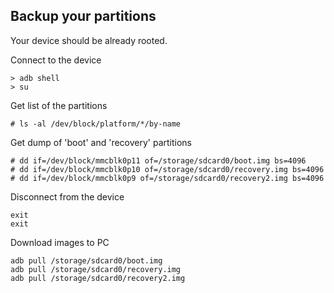 Backup your partitions
----------------------------------------
Your device should be already rooted.

Connect to the device
```
> adb shell
> su
```
Get list of the partitions
```
# ls -al /dev/block/platform/*/by-name
```
Get dump of 'boot' and 'recovery' partitions
```
# dd if=/dev/block/mmcblk0p11 of=/storage/sdcard0/boot.img bs=4096
# dd if=/dev/block/mmcblk0p10 of=/storage/sdcard0/recovery.img bs=4096
# dd if=/dev/block/mmcblk0p9 of=/storage/sdcard0/recovery2.img bs=4096
```
Disconnect from the device
```
exit
exit
```
Download images to PC
```
adb pull /storage/sdcard0/boot.img
adb pull /storage/sdcard0/recovery.img
adb pull /storage/sdcard0/recovery2.img
```
